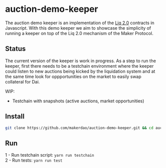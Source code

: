 # auction-demo-keeper

The auction demo keeper is an implementation of the [Liq 2.0](https://forum.makerdao.com/t/liquidations-2-0-technical-summary/4632) contracts in Javascript. With this demo keeper we aim to showcase the simplicity of running a keeper on top of the Liq 2.0 mechanism of the Maker Protocol.

## Status

The current version of the keeper is work in progress. As a step to run the keeper, first there needs to be a testchain environment where the keeper could listen to new auctions being kicked by the liquidation system and at the same time look for oppportunities on the market to easily swap collateral for Dai. 

WIP:
- Testchain with snapshots (active auctions, market opportunities)
  
## Install

```bash
git clone https://github.com/makerdao/auction-demo-keeper.git && cd auction-demo-keeper && git submodule update --init --recursive
```

## Run

1 - Run testchain script: `yarn run testchain`  
2 - Run tests: `yarn run test`

